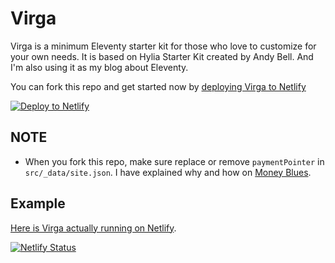 # Virga

Virga is a minimum Eleventy starter kit for those who love to customize for your own needs. It is based on Hylia Starter Kit created by Andy Bell.
And I'm also using it as my blog about Eleventy.

You can fork this repo and get started now by [deploying Virga to Netlify][deploy-to-netlify]

[![Deploy to Netlify](https://www.netlify.com/img/deploy/button.svg)][deploy-to-netlify]

[deploy-to-netlify]: https://app.netlify.com/start/deploy?repository=https://github.com/frontendweekly/virga

## NOTE

- When you fork this repo, make sure replace or remove `paymentPointer` in `src/_data/site.json`. I have explained why and how on [Money Blues](https://virga.frontendweekly.tokyo/posts/2020-03-28-money-blues/).

## Example

[Here is Virga actually running on Netlify](https://virga.frontendweekly.tokyo).

[![Netlify Status](https://api.netlify.com/api/v1/badges/70963f3e-69b2-423c-9fc5-a21c046fa5e3/deploy-status)](https://app.netlify.com/sites/virga/deploys)
